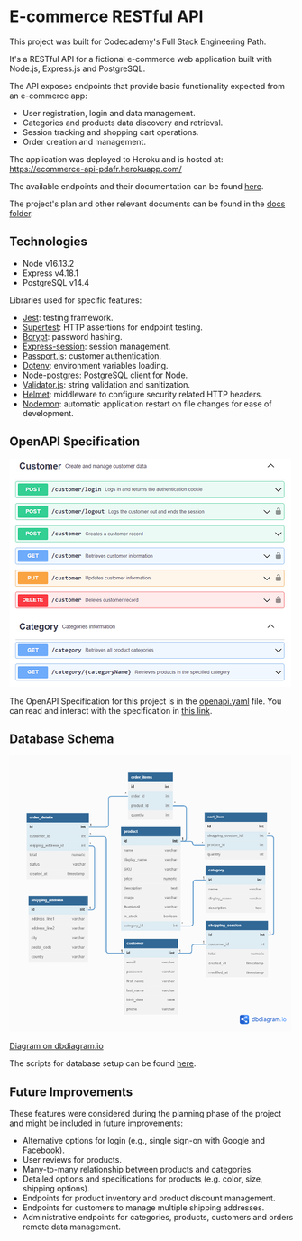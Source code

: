 # E-commerce RESTful API

This project was built for Codecademy's Full Stack Engineering Path.

It's a RESTful API for a fictional e-commerce web application built with Node.js, Express.js and PostgreSQL.

The API exposes endpoints that provide basic functionality expected from an e-commerce app:

- User registration, login and data management.
- Categories and products data discovery and retrieval.
- Session tracking and shopping cart operations.
- Order creation and management.

The application was deployed to Heroku and is hosted at: https://ecommerce-api-pdafr.herokuapp.com/

The available endpoints and their documentation can be found [here](https://ecommerce-api-pdafr.herokuapp.com/api/docs).

The project's plan and other relevant documents can be found in the [docs folder](./docs).

## Technologies

* Node v16.13.2
* Express v4.18.1
* PostgreSQL v14.4

Libraries used for specific features:

* [Jest](https://github.com/facebook/jest): testing framework.
* [Supertest](https://github.com/visionmedia/supertest): HTTP assertions for endpoint testing.
* [Bcrypt](https://github.com/kelektiv/node.bcrypt.js): password hashing.
* [Express-session](https://github.com/expressjs/session): session management.
* [Passport.js](https://github.com/jaredhanson/passport): customer authentication.
* [Dotenv](https://github.com/motdotla/dotenv): environment variables loading.
* [Node-postgres](https://github.com/brianc/node-postgres): PostgreSQL client for Node.
* [Validator.js](https://github.com/validatorjs/validator.js): string validation and sanitization.
* [Helmet](https://github.com/helmetjs/helmet): middleware to configure security related HTTP headers.
* [Nodemon](https://github.com/remy/nodemon): automatic application restart on file changes for ease of development.

## OpenAPI Specification

<img src="./docs/api-specification/openapi-spec-preview.png" alt="OpenAPI Specification preview" width=500px height=405px />

The OpenAPI Specification for this project is in the [openapi.yaml](./api-specification/openapi.yaml) file. You can read and interact with the specification in [this link](https://ecommerce-api-pdafr.herokuapp.com/api/docs/).

## Database Schema

<img src="./docs/database/database-schema.png" alt="Database schema" width=500px height=490px />

[Diagram on dbdiagram.io](https://dbdiagram.io/d/62bdd5c669be0b672c77022f)

The scripts for database setup can be found [here](./docs/database/scripts).

## Future Improvements

These features were considered during the planning phase of the project and might be included in future improvements:

- Alternative options for login (e.g., single sign-on with Google and Facebook).
- User reviews for products.
- Many-to-many relationship between products and categories.
- Detailed options and specifications for products (e.g. color, size, shipping options).
- Endpoints for product inventory and product discount management.
- Endpoints for customers to manage multiple shipping addresses.
- Administrative endpoints for categories, products, customers and orders remote data management.
